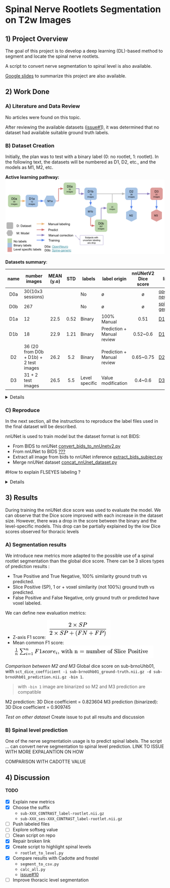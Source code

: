 # Spinal Nerve Rootlets Segmentation on T2w Images

## 1) Project Overview

The goal of this project is to develop a deep learning (DL)-based method to segment and locate the spinal nerve rootlets.

A script to convert nerve segmentation to spinal level is also available. 

[Google slides](https://docs.google.com/presentation/d/1ZHliup_Mtk0OcmI1qkwmOIY7Ml4mO6vewIwFQjMMMPo/edit?usp=sharing) to
summarize this project are also available.

## 2) Work Done

### A) Literature and Data Review

No articles were found on this topic.

After reviewing the available datasets ([issue#1](https://github.com/ivadomed/model-spinal-rootlets/issues/1#issue-1706345176)), it was determined that no dataset had available suitable ground truth labels.

### B) Dataset Creation

Initially, the plan was to test with a binary label (0: no rootlet, 1: rootlet). In the following text, the datasets
will be numbered as D1, D2, etc., and the models as M1, M2, etc.

**Active learning pathway:**
![pipeline](pipeline-graph.png)

**Datasets summary**:

| name | number images                          | MEAN (y.o) | STD  | labels         | label origin               | nnUNetV2 <br/>Dice score | link                                                                                            |
|:----:|----------------------------------------|:----------:|:----:|----------------|----------------------------|:------------------------:|-------------------------------------------------------------------------------------------------|
| D0a  | 30(10x3 sessions)                      |            |      | No             | ø                          |            ø             | [open neuro](https://openneuro.org/datasets/ds004507/versions/1.0.1)                            |
| D0b  | 267                                    |            |      | No             | ø                          |            ø             | [spine-generic](https://github.com/spine-generic/data-multi-subject)                            |
| D1a  | 12                                     |    22.5    | 0.52 | Binary         | 100% Manual                |           0.51           | [D1a.tsv](https://github.com/ivadomed/model-spinal-rootlets/blob/main/dataset_creation/D1a.tsv) |
| D1b  | 18                                     |    22.9    | 1.21 | Binary         | Prediction + Manual review |         0.52~0.6         | [D1b.tsv](https://github.com/ivadomed/model-spinal-rootlets/blob/main/dataset_creation/D1b.tsv) |
|  D2  | 36 (20 from D0b + D1b) + 2 test images |    26.2    | 5.2  | Binary         | Prediction + Manual review |        0.65~0.75         | [D2.tsv](https://github.com/ivadomed/model-spinal-rootlets/blob/main/dataset_creation/D2.tsv)   |
|  D3  | 31 + 2 test images                     |    26.5    | 5.5  | Level specific | Value modification         |         0.4~0.6          | [D3.tsv](https://github.com/ivadomed/model-spinal-rootlets/blob/main/dataset_creation/D3.tsv)   |

<details>
<summary>Details</summary>

#### D1a)

Dataset D1a was constructed with 12 subjects manually labeled (binary) from D0a. 12 MRIs from 6 subjects (3 female, 3
male), each subject participated in 2 sessions, one with normal neck flexion and another with neck extension. The mean
age is 22.5 y.o with a standard deviation of 0.52. Isotropic resolution of 0.6mm^3 (only one has a
resolution of 0.7mm^3).

One nnUNetV2 fold 3d_fullres model (M1a) was trained on D1a for 50 epochs, achieving a plateau with a dice
score of approximately 0.51. M1a was used to predict 20 subjects from D0a (all head-normal and head-up
images). After a manual review, two images were excluded because of unsatisfactory quality (sub-006_ses-headNormal and
sub-009_ses-headNormal)

> Refer to [issue#5](https://github.com/ivadomed/model-spinal-rootlets/issues/5).

#### D1b)

The resulting dataset, D1b consists of 18 MRIs from 10 subjects, 2 sessions (3 female, 7 male). The mean age is 22.9
years old, with a standard deviation of 1.21. Isotropic resolution of 0.6mm^3 (only one has a resolution of 0.7mm^3).

On this new dataset a five-fold training of nnUNetV2 3d_fullres model (M1b) has been conducted for 250 epochs, dice
scores were between 0.52 and 0.6. An attempt was made to enhance results using the post-processing
command of nnUNetV2, but no possible improvement was found so post-processing is useless in this case. Inference with
M1b has been conducted on the full D0b (spine-generic) dataset.

> Refer to [issue#7](https://github.com/ivadomed/model-spinal-rootlets/issues/7)

#### D2)

A manual review of the D0b prediction has led to a substantial number of images dropped. To facilitate the manual
labelin SCT was used to denoise images (`sct_image --denoise` ). Some centers have image specificity that made the
manual
reviewing hazardous and I preferred to only take images where I had a good confident level on my labels.

As a result, only 20 subjects from D0b were retained and combined with D1b to create a new dataset comprising 38
subjects (D2). Within this dataset, two subjects were transferred from the training dataset to the test dataset (
sub-008_ses-headUp, sub-brnoUhb01). The mean age is 26.2 years old, with a standard deviation of 5.2.

A five-fold training of nnUNetV2 3d_fullres model (M2) has been conducted for 1000 epochs, dice scores
were between 0.65 and 0.75. Notably, no post-processing techniques yielded an improvement in scores under these
circumstances.
Inference on the D2 dataset with the M2 model helped me to correct my label and improve the D2 ground truth quality.

> Refer to issue [issue#8 part 2)](https://github.com/ivadomed/model-spinal-rootlets/issues/8).

#### D3)

A new labeling of the D2 dataset with spinal level-depending values has been conducted. As a result of uncertainty, five
images were excluded. The resultant Dataset D3 comprises 33 images, including 31 for training and 2 for testing (same as
D2). This dataset features a subject mean age of 26.5 y.o, standard deviation of 5.5 and incorporates spinal
level-specific spinal nerve segmentation.

A five-fold training of nnUNet 3d_fullres model has been conducted for 1000 epochs, dice scores were
between 0.4 and 0.6. No post-processing techniques led to an increase in scores under these
conditions. Upon reviewing the progress.png graph, a subsequent training was conducted with 2000 epochs. This decision
was based on the observation that the plateau had not been reached within the first 1000 epochs. The second training
yielded a dice score also ranging between 0.4 and 0.6. However, it exhibited more folds with scores
exceeding 0.5 compared to the first training conducted with 1000 epochs.

> Refer to [issue#8 part 3)](https://github.com/ivadomed/model-spinal-rootlets/issues/8).

</details>

### C) Reproduce

In the next section, all the instructions to reproduce the label files used in the final dataset will be described.

nnUNet is used to train model but the dataset format is not BIDS:

- From BIDS to
  nnUNet [convert_bids_to_nnUnetv2.py](https://github.com/ivadomed/utilities/blob/main/dataset_conversion/convert_bids_to_nnUnetv2.py)
- From nnUNet to BIDS [???](????)
- Extract all image from bids to nnUNet
  inference [extract_bids_subject.py](https://github.com/ivadomed/model-spinal-rootlets/blob/main/dataset_creation/extract_bids_subject.py)
- Merge nnUNet
  dataset [concat_nnUnet_dataset.py](https://github.com/ivadomed/model-spinal-rootlets/blob/main/dataset_creation/concat_nnUnet_dataset.py)

#How to explain FLSEYES labeling ?

<details>
<summary>Details</summary>

#### i) Reproduce D1a, M1a and D1b, M1b

Clone the original dataset D0a

```
git clone https://github.com/OpenNeuroDatasets/ds004507.git
```

This dataset is composed of 10 subject with 3 session per subject. Each session have a different neck position Up, Down,
Normal. We will not use Down position because nerve rootlets are really hard to see on this type of neck flexion.

Linked to [issue#5](https://github.com/ivadomed/model-spinal-rootlets/issues/5)

With FSLeyes, manually segment the following files:
<details>
<summary>12 first images to label</summary>

```
sub-002_ses-headNormal_T2w_root-manual.nii.gz	
sub-002_ses-headUp_T2w_root-manual.nii.gz	
sub-003_ses-headNormal_T2w_root-manual.nii.gz
sub-003_ses-headUp_T2w_root-manual.nii.gz
sub-004_ses-headNormal_T2w_root-manual.nii.gz	
sub-004_ses-headUp_T2w_root-manual.nii.gz
sub-005_ses-headNormal_T2w_root-manual.nii.gz
sub-005_ses-headUp_T2w_root-manual.nii.gz
sub-006_ses-headNormal_T2w_root-manual.nii.gz
sub-006_ses-headUp_T2w_root-manual.nii.gz
sub-007_ses-headNormal_T2w_root-manual.nii.gz
sub-007_ses-headUp_T2w_root-manual.nii.gz
```

</details>

> You can use the `json_write.py` script to add the json file according to the .nii.gz file created

Now convert this BIDS dataset to a nnUNet
dataset `python convert_bids_to_nnUNetv2.py --path-data ~/BIDS --path-out ~/data/dataset-nnunet
--dataset-name Dataset1a --dataset-number 001 --split 1 --seed 99 --copy False`.
This is the D1a dataset (100% train image no test image), composed of 12 images

<details>
<summary>Add dataset.json</summary>

```
{
    "channel_names": {
        "0": "T2w"
    },
    "labels": {
        "background": 0,
        "label": 1
    },
    "numTraining": 12,
    "file_ending": ".nii.gz",
    "overwrite_image_reader_writer": "SimpleITKIO"
}
```

</details>

Train model D1a with : `CUDA_VISIBLE_DEVICES=XXX nnUNetv2_train DATASETID 3d_fullres 0`

> You can stop when the progress.png reach a plateau (approx 250)

Out nnUNet Dice score from `progress.png` was around 0.52.
Now extract all image from D0a
with `python extract_bids_subject.py --path-bids ~/BIDS --path-out ~/D0a --contrast T2w --suffix 0000`.

Predict all the segmentation of D0a dataset with the model M1a
with `nnUNetv2_predict -i PATH_TO:imagesTs -o PATH_TO:Out_directory -d 001 -c 3d_fullres --save_probabilities -chk checkpoint_best.pth`

Manually review the predicted labels.
Note: subjects `sub-006-headNormal` and `sub-009-headNormal` have been dropped since they did not satisfy the quality.

Linked to [issue#7](https://github.com/ivadomed/model-spinal-rootlets/issues/7)

<details>
<summary>For training dataset.json</summary>

```
{
    "channel_names": {
        "0": "T2w"
    },
    "labels": {
        "background": 0,
        "label": 1
    },
    "numTraining": 18,
    "file_ending": ".nii.gz",
    "overwrite_image_reader_writer": "SimpleITKIO"
}
```

</details>

Now you have a dataset with 18 subject we call this one D1b

Train nnUNet model M1b with `CUDA_VISIBLE_DEVICES=XXX nnUNetv2_train DATASETID -tr nnUNetTrainer_250epochs -f 0`, repeat
for fold 1, 2, 3, 4.

Out nnUNet Dice score from `progress.png` was between 0.52 and 0.6.

#### ii) Reproduce D2, M2

Linked to [issue#8 part 2)](https://github.com/ivadomed/model-spinal-rootlets/issues/8)

Clone the original dataset D0b

```
git clone git@github.com:spine-generic/data-multi-subject.git
#specify version
```

Extract all T2w images
with `python extract_bids_subject.py --path-bids ~/spine-generic --path-out ~/D0b --contrast T2w --suffix 0000`

Predict all the segmentation of D0b dataset with the model M1b
with `nnUNetv2_predict -i PATH_TO:imagesTs -o PATH_TO:Out_directory -d DATASETID -tr nnUNetTrainer_250epochs -c 3d_fullres --save_probabilities -f 0 1 2 3 4`

With FSLeyes, manually correct the following files:
<details>
<summary>12 first images to label</summary>
```
XXX
```
</details>

> I skipped some center because the quality was not good enough to ensure a good manual correction.


Merge with D1b to create D2, take mri `sub-008_ses-headUp` and `sub-brnoUhb01`and put them into `imagesTs`
and `labelsTs`

Train nnUNet model M2 with `CUDA_VISIBLE_DEVICES=XXX nnUNetv2_train DATASETID -f 0`, repeat
for fold 1, 2, 3, 4.

Out nnUNet Dice score from `progress.png` was between 0.65 and 0.75.


#### iii) Reproduce D3, M3

Linked to [issue#8 part 3)](https://github.com/ivadomed/model-spinal-rootlets/issues/8)

Before we used a binary labeling. But some spinal level are overlapping. One of the solution is to label spinal rootlets
depending on their spinal level (C2->2 .. T1->9).

I have manually corrected and change the value of segmentation of the following files:
<details>
<summary>31 spinal level specific value</summary>

```
XXX
```

</details>

This dataset D3 composed of 33 images with 31 for train .
I have trained 4 folds of a nnUNet 3d_fullres model for 2000
epochs `CUDA_VISIBLE_DEVICES=XXX nnUNetv2_train DATASETID -tr nnUNetTrainer_2000epochs -f 0`

nnUNet Dice score from `progress.png` was between 0.4 and 0.6.

#### iv) Get our dataset

#Link to dataset D1b, D2, D3 already done, make one release per dataset ?

</details>

## 3) Results

During training the nnUNet dice score was used to evaluate the model. We can observe
that the Dice score improved with each increase in the dataset size. However, there was
a drop in the score between the binary and the level-specific models. This drop can be
partially explained by the low Dice scores observed for thoracic levels

### A) Segmentation results

We introduce new metrics more adapted to the possible use of a spinal rootlet segmentation than the global dice score.
There can be 3 slices types of prediction results :

- True Positive and True Negative, 100% similarity ground truth vs predicted.
- Slice Positive (SP), 1 or + voxel similarity (not 100%) ground truth vs predicted.
- False Positive and False Negative, only ground truth or predicted have voxel labeled.

We can define new evaluation metrics:

- Z-axis F1 score: ![z-axis](z-axis.png)
- Mean common F1 score: ![f1](f1.png)

*Comparison between M2 and M3*
Global dice score on sub-brnoUhb01,
with `sct_dice_coefficient -i sub-brnoUhb01_ground-truth.nii.gz -d sub-brnoUhb01_prediction.nii.gz -bin 1`.

> with `-bin 1` image are binarized so M2 and M3 prediction are compatible 

M2 prediction: 3D Dice coefficient = 0.823604
M3 prediction (binarized): 3D Dice coefficient = 0.909745

*Test on other dataset* 
Create issue to put all results and discussion 

### B) Spinal level prediction

One of the nerve segmentatioin usage is to predict spinal labels. 
The script ... can convert nerve segmentation to spinal level prediction. 
LINK TO ISSUE WITH MORE EXPALANTION ON HOW 

COMPARISON WITH CADOTTE VALUE 

## 4) Discussion

#### TODO

- [x] Explain new metrics
- [x] Choose the suffix
    - `sub-XXX_CONTRAST_label-rootlet.nii.gz`
    - `sub-XXX_ses-XXX_CONTRAST_label-rootlet.nii.gz`
- [ ] Push labeled files
- [ ] Explore softseg value
- [ ] Clean script on repo
- [x] Repair broken link
- [x] Create script to highlight spinal levels
    - `rootlet_to_level.py`
- [x] Compare results with Cadotte and frostel
    - `segment_to_csv.py`
    - `calc_all.py`
    - [issue#10](https://github.com/ivadomed/model-spinal-rootlets/issues/10)
- [ ] Improve thoracic level segmentation 